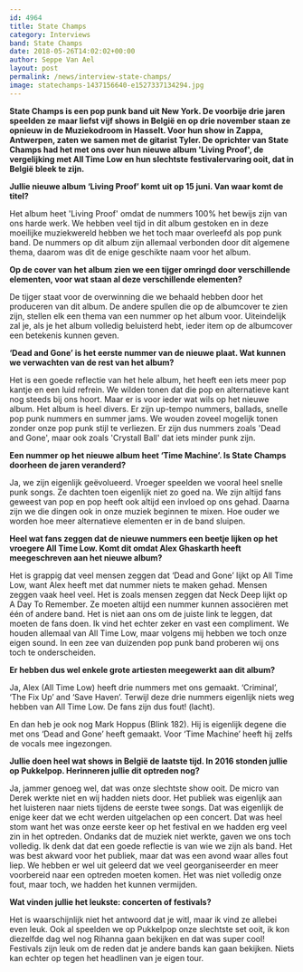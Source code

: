 ```yaml
---
id: 4964
title: State Champs
category: Interviews
band: State Champs
date: 2018-05-26T14:02:02+00:00
author: Seppe Van Ael
layout: post
permalink: /news/interview-state-champs/
image: statechamps-1437156640-e1527337134294.jpg
---
```

**State Champs is een pop punk band uit New York. De voorbije drie jaren speelden ze maar liefst vijf shows in België en op drie november staan ze opnieuw in de Muziekodroom in Hasselt. Voor hun show in Zappa, Antwerpen, zaten we samen met de gitarist Tyler. De oprichter van State Champs had het met ons over hun nieuwe album 'Living Proof', de vergelijking met All Time Low en hun slechtste festivalervaring ooit, dat in België bleek te zijn.**

**Jullie nieuwe album ‘Living Proof’ komt uit op 15 juni. Van waar komt de titel?**

Het album heet 'Living Proof' omdat de nummers 100% het bewijs zijn van ons harde werk. We hebben veel tijd in dit album gestoken en in deze moeilijke muziekwereld hebben we het toch maar overleefd als pop punk band. De nummers op dit album zijn allemaal verbonden door dit algemene thema, daarom was dit de enige geschikte naam voor het album.

**Op de cover van het album zien we een tijger omringd door verschillende elementen, voor wat staan al deze verschillende elementen?**

De tijger staat voor de overwinning die we behaald hebben door het produceren van dit album. De andere spullen die op de albumcover te zien zijn, stellen elk een thema van een nummer op het album voor. Uiteindelijk zal je, als je het album volledig beluisterd hebt, ieder item op de albumcover een betekenis kunnen geven.

**‘Dead and Gone’ is het eerste nummer van de nieuwe plaat. Wat kunnen we verwachten van de rest van het album?**

Het is een goede reflectie van het hele album, het heeft een iets meer pop kantje en een luid refrein. We wilden tonen dat die pop en alternatieve kant nog steeds bij ons hoort. Maar er is voor ieder wat wils op het nieuwe album. Het album is heel divers. Er zijn up-tempo nummers, ballads, snelle pop punk nummers en summer jams. We wouden zoveel mogelijk tonen zonder onze pop punk stijl te verliezen. Er zijn dus nummers zoals 'Dead and Gone', maar ook zoals 'Crystall Ball' dat iets minder punk zijn.

**Een nummer op het nieuwe album heet ‘Time Machine’. Is State Champs doorheen de jaren veranderd?**

Ja, we zijn eigenlijk geëvolueerd. Vroeger speelden we vooral heel snelle punk songs. Ze dachten toen eigenlijk niet zo goed na. We zijn altijd fans geweest van pop en pop heeft ook altijd een invloed op ons gehad. Daarna zijn we die dingen ook in onze muziek beginnen te mixen. Hoe ouder we worden hoe meer alternatieve elementen er in de band sluipen.

**Heel wat fans zeggen dat de nieuwe nummers een beetje lijken op het vroegere All Time Low. Komt dit omdat Alex Ghaskarth heeft meegeschreven aan het nieuwe album?**

Het is grappig dat veel mensen zeggen dat ‘Dead and Gone’ lijkt op All Time Low, want Alex heeft met dat nummer niets te maken gehad. Mensen zeggen vaak heel veel. Het is zoals mensen zeggen dat Neck Deep lijkt op A Day To Remember. Ze moeten altijd een nummer kunnen associëren met één of andere band. Het is niet aan ons om de juiste link te leggen, dat moeten de fans doen. Ik vind het echter zeker en vast een compliment. We houden allemaal van All Time Low, maar volgens mij hebben we toch onze eigen sound. In een zee van duizenden pop punk band proberen wij ons toch te onderscheiden.

**Er hebben dus wel enkele grote artiesten meegewerkt aan dit album?**

Ja, Alex (All Time Low) heeft drie nummers met ons gemaakt. ‘Criminal’, ‘The Fix Up’ and ‘Save Haven’. Terwijl deze drie nummers eigenlijk niets weg hebben van All Time Low. De fans zijn dus fout! (lacht).

En dan heb je ook nog Mark Hoppus (Blink 182). Hij is eigenlijk degene die met ons ‘Dead and Gone’ heeft gemaakt. Voor ‘Time Machine’ heeft hij zelfs de vocals mee ingezongen.

**Jullie doen heel wat shows in België de laatste tijd. In 2016 stonden jullie op Pukkelpop. Herinneren jullie dit optreden nog?**

Ja, jammer genoeg wel, dat was onze slechtste show ooit. De micro van Derek werkte niet en wij hadden niets door. Het publiek was eigenlijk aan het luisteren naar niets tijdens de eerste twee songs. Dat was eigenlijk de enige keer dat we echt werden uitgelachen op een concert. Dat was heel stom want het was onze eerste keer op het festival en we hadden erg veel zin in het optreden. Ondanks dat de muziek niet werkte, gaven we ons toch volledig. Ik denk dat dat een goede reflectie is van wie we zijn als band. Het was best akward voor het publiek, maar dat was een avond waar alles fout liep. We hebben er wel uit geleerd dat we veel georganiseerder en meer voorbereid naar een optreden moeten komen. Het was niet volledig onze fout, maar toch, we hadden het kunnen vermijden.

**Wat vinden jullie het leukste: concerten of festivals?**

Het is waarschijnlijk niet het antwoord dat je witl, maar ik vind ze allebei even leuk. Ook al speelden we op Pukkelpop onze slechtste set ooit, ik kon diezelfde dag wel nog Rihanna gaan bekijken en dat was super cool! Festivals zijn leuk om de reden dat je andere bands kan gaan bekijken. Niets kan echter op tegen het headlinen van je eigen tour.

&nbsp;